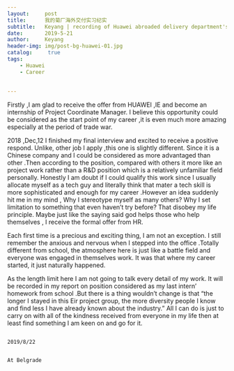 ```yaml
---
layout:     post
title:      我的菊厂海外交付实习纪实
subtitle:   Keyang | recording of Huawei abroaded delivery department's intern  
date:       2019-5-21
author:     Keyang
header-img: img/post-bg-huawei-01.jpg
catalog: 	 true
tags:
    - Huawei
    - Career
    
    
---
```

  Firstly ,I am glad to receive the offer from HUAWEI ,IE and become an internship of Project Coordinate Manager. I believe this opportunity could be considered as the start point of my career ,it is even much more amazing especially at the period of trade war.

  2018 ,Dec,12 I finished my final interview and excited to receive a positive respond. Unlike, other job I apply ,this one is slightly different. Since it is a Chinese company and I could be considered as more advantaged than other .Then according to the position, compared with others it more like an project work rather than a R&D position which is a relatively unfamiliar field personally. Honestly I am doubt if I could qualify this work since I usually allocate myself as a tech guy and literally think that mater a tech skill is more sophisticated and enough for my career .However an idea suddenly hit me in my mind , Why I stereotype myself as many others? Why I set limitation to something that even haven’t try before? That disobey my life principle. Maybe just like the saying said god helps those who help themselves , I receive the formal offer from HR.

  Each first time is a precious and exciting thing, I am not an exception. I still remember the anxious and nervous when I stepped into the office .Totally different from school, the atmosphere here is just like a battle field and everyone was engaged in themselves work. It was that where my career started, it just naturally happened.

  As the length limit here I am not going to talk every detail of my work. It will be recorded in  my report on position considered as my last intern’ homework from school .But there is a thing wouldn’t change is that “the longer I stayed in this Eir project group, the more diversity people I know and find less I have already known about the industry.” All I can do is just to carry on with all of the kindness received from everyone in my life then at least find something I am keen on and go for it.


                                                                                                                        2019/8/22

                                                                                                                        At Belgrade     
